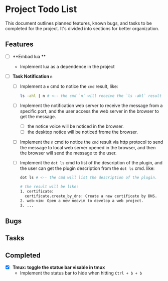 # Project Todo List

This document outlines planned features, known bugs, and tasks to be completed for the project. It's divided into sections for better organization.

## Features

- [ ] **Embad lua **
  - Implement lua as a dependence in the project 
  
- [ ] **Task Notification `n`**
  - [ ] Implement a `n` cmd to notice the `cmd` result, like:
    ```bash
    ls -ahl | n # <-- the cmd `n` will receive the `ls -ahl` result and send the email to user.
    ```
  - [ ] Implement the notification web server to receive the message from a specific port, and the user access the web server in the browser to get the message.
    - [ ] the notice voice will be noticed in the browser.
    - [ ] the desktop notice will be noticed frome the browser.
  - [ ] Implement the `n` cmd to notice the `cmd` result via http protocol to send the message to local web server opened in the browser, and then the browser will send the message to the user.

  - [ ] Implement the `dot ls` cmd to list of the description of the plugin, and the user can get the plugin description from the `dot ls` cmd. like:
    ```bash
    dot ls # <-- the cmd will list the description of the plugin.
    
    # the result will be like:
    1. certificate:
      certificate.create_by_dns: Create a new certificate by DNS.
    2. web-vim: Open a new neovim to develop a web project.
    3. ...
    ```
## Bugs


## Tasks


## Completed

- [x] **Tmux: toggle the statue bar visable in tmux**
  - Implement the status bar to hide when hitting `Ctrl + b + b`